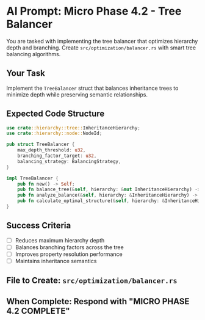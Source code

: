 # AI Prompt: Micro Phase 4.2 - Tree Balancer

You are tasked with implementing the tree balancer that optimizes hierarchy depth and branching. Create `src/optimization/balancer.rs` with smart tree balancing algorithms.

## Your Task
Implement the `TreeBalancer` struct that balances inheritance trees to minimize depth while preserving semantic relationships.

## Expected Code Structure
```rust
use crate::hierarchy::tree::InheritanceHierarchy;
use crate::hierarchy::node::NodeId;

pub struct TreeBalancer {
    max_depth_threshold: u32,
    branching_factor_target: u32,
    balancing_strategy: BalancingStrategy,
}

impl TreeBalancer {
    pub fn new() -> Self;
    pub fn balance_tree(&self, hierarchy: &mut InheritanceHierarchy) -> BalancingReport;
    pub fn analyze_balance(&self, hierarchy: &InheritanceHierarchy) -> BalanceAnalysis;
    pub fn calculate_optimal_structure(&self, hierarchy: &InheritanceHierarchy) -> OptimalStructure;
}
```

## Success Criteria
- [ ] Reduces maximum hierarchy depth
- [ ] Balances branching factors across the tree
- [ ] Improves property resolution performance
- [ ] Maintains inheritance semantics

## File to Create: `src/optimization/balancer.rs`
## When Complete: Respond with "MICRO PHASE 4.2 COMPLETE"